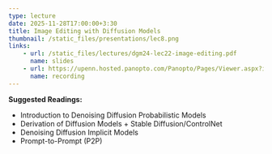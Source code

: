 ```yaml
---
type: lecture
date: 2025-11-28T17:00:00+3:30
title: Image Editing with Diffusion Models 
thumbnail: /static_files/presentations/lec8.png
links: 
    - url: /static_files/lectures/dgm24-lec22-image-editing.pdf
      name: slides
    - url: https://upenn.hosted.panopto.com/Panopto/Pages/Viewer.aspx?id=66e8ff25-b2b6-4afc-ba7d-b23401527720
      name: recording
---
```

**Suggested Readings:**
- Introduction to Denoising Diffusion Probabilistic Models
- Derivation of Diffusion Models + Stable Diffusion/ControlNet
- Denoising Diffusion Implicit Models
- Prompt-to-Prompt (P2P)